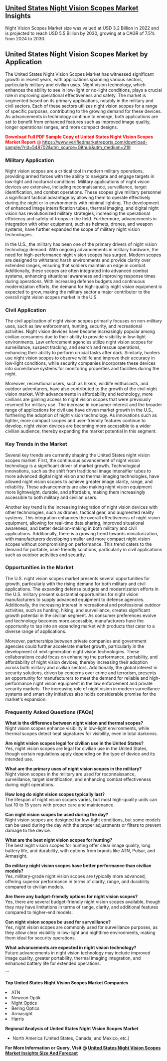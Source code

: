 <h2><a href="https://www.verifiedmarketreports.com/download-sample/?rid=548702&amp;utm_source=Github&amp;utm_medium=219" target="_blank">United States Night Vision Scopes Market</a> Insights</h2><p>Night Vision Scopes Market size was valued at USD 3.2 Billion in 2022 and is projected to reach USD 5.5 Billion by 2030, growing at a CAGR of 7.5% from 2024 to 2030.</p><p> <h2>United States Night Vision Scopes Market by Application</h2> <p>The United States Night Vision Scopes Market has witnessed significant growth in recent years, with applications spanning various sectors, particularly military and civilian uses. Night vision technology, which enhances the ability to see in low-light or no-light conditions, plays a crucial role in improving operational effectiveness and safety. The market is segmented based on its primary applications, notably in the military and civil sectors. Each of these sectors utilizes night vision scopes for a range of specific purposes, contributing to the growing demand for these devices. As advancements in technology continue to emerge, both applications are set to benefit from enhanced features such as improved image quality, longer operational ranges, and more compact designs. <p><span class=""><span style="color: #ff0000;"><strong>Download Full PDF Sample Copy of United States Night Vision Scopes Market Report</strong> @ </span><a href="https://www.verifiedmarketreports.com/download-sample/?rid=548702&amp;utm_source=Github&amp;utm_medium=219" target="_blank">https://www.verifiedmarketreports.com/download-sample/?rid=548702&amp;utm_source=Github&amp;utm_medium=219</a></span></p> <h3>Military Application</h3> <p>Night vision scopes are a critical tool in modern military operations, providing armed forces with the ability to navigate and engage targets in low-light and nocturnal conditions. Military applications of night vision devices are extensive, including reconnaissance, surveillance, target identification, and combat operations. These scopes give military personnel a significant tactical advantage by allowing them to operate effectively during the night or in environments with minimal lighting. The development of enhanced image intensification tubes, thermal imaging, and digital night vision has revolutionized military strategies, increasing the operational efficiency and safety of troops in the field. Furthermore, advancements in integration with other equipment, such as helmets, drones, and weapon systems, have further expanded the scope of military night vision technologies. <p>In the U.S., the military has been one of the primary drivers of night vision technology demand. With ongoing advancements in military hardware, the need for high-performance night vision scopes has surged. Modern scopes are designed to withstand harsh environments and provide clarity over extended ranges, ensuring that soldiers maintain an edge in combat. Additionally, these scopes are often integrated into advanced combat systems, enhancing situational awareness and improving response times during operations. With increasing defense budgets and continuous modernization efforts, the demand for high-quality night vision equipment is expected to grow, making the military sector a major contributor to the overall night vision scopes market in the U.S.</p> <h3>Civil Application</h3> <p>The civil application of night vision scopes primarily focuses on non-military uses, such as law enforcement, hunting, security, and recreational activities. Night vision devices have become increasingly popular among civilian consumers due to their ability to provide visibility in low-light environments. Law enforcement agencies utilize night vision scopes for surveillance, suspect tracking, and search and rescue operations, enhancing their ability to perform crucial tasks after dark. Similarly, hunters use night vision scopes to observe wildlife and improve their accuracy in low-light conditions, while security companies incorporate these devices into surveillance systems for monitoring properties and facilities during the night.</p> <p>Moreover, recreational users, such as hikers, wildlife enthusiasts, and outdoor adventurers, have also contributed to the growth of the civil night vision market. With advancements in affordability and technology, more civilians are gaining access to night vision scopes that were previously reserved for military use. The increase in consumer interest and the broader range of applications for civil use have driven market growth in the U.S., furthering the adoption of night vision technology. As innovations such as lighter, more compact scopes and user-friendly features continue to develop, night vision devices are becoming more accessible to a wider civilian audience, thereby expanding the market potential in this segment.</p> <h3>Key Trends in the Market</h3> <p>Several key trends are currently shaping the United States night vision scopes market. First, the continuous advancement of night vision technology is a significant driver of market growth. Technological innovations, such as the shift from traditional image intensifier tubes to more advanced digital night vision and thermal imaging technologies, have allowed night vision scopes to achieve greater image clarity, range, and reliability. These advancements are also making night vision equipment more lightweight, durable, and affordable, making them increasingly accessible to both military and civilian users.</p> <p>Another key trend is the increasing integration of night vision devices with other technologies, such as drones, tactical gear, and augmented reality systems. This integration enhances the overall effectiveness of night vision equipment, allowing for real-time data sharing, improved situational awareness, and better decision-making in both military and civil applications. Additionally, there is a growing trend towards miniaturization, with manufacturers developing smaller and more compact night vision scopes without compromising on performance. This trend caters to the demand for portable, user-friendly solutions, particularly in civil applications such as outdoor activities and security.</p> <h3>Opportunities in the Market</h3> <p>The U.S. night vision scopes market presents several opportunities for growth, particularly with the rising demand for both military and civil applications. The expanding defense budgets and modernization efforts in the U.S. military present substantial opportunities for night vision manufacturers to supply advanced equipment to defense agencies. Additionally, the increasing interest in recreational and professional outdoor activities, such as hunting, hiking, and surveillance, creates significant growth potential in the civilian segment. As consumer preferences evolve and technology becomes more accessible, manufacturers have the opportunity to tap into an expanding market with products that cater to a diverse range of applications.</p> <p>Moreover, partnerships between private companies and government agencies could further accelerate market growth, particularly in the development of next-generation night vision technologies. These collaborations could focus on enhancing the performance, portability, and affordability of night vision devices, thereby increasing their adoption across both military and civilian sectors. Additionally, the global interest in security solutions, driven by concerns over crime and terrorism, presents an opportunity for manufacturers to meet the demand for reliable and high-performance night vision equipment in the law enforcement and private security markets. The increasing role of night vision in modern surveillance systems and smart city initiatives also holds considerable promise for the market's expansion.</p> <h3>Frequently Asked Questions (FAQs)</h3> <p><strong>What is the difference between night vision and thermal scopes?</strong><br> Night vision scopes enhance visibility in low-light environments, while thermal scopes detect heat signatures for visibility, even in total darkness.</p> <p><strong>Are night vision scopes legal for civilian use in the United States?</strong><br> Yes, night vision scopes are legal for civilian use in the United States, though certain regulations apply depending on the type of device and its intended use.</p> <p><strong>What are the primary uses of night vision scopes in the military?</strong><br> Night vision scopes in the military are used for reconnaissance, surveillance, target identification, and enhancing combat effectiveness during night operations.</p> <p><strong>How long do night vision scopes typically last?</strong><br> The lifespan of night vision scopes varies, but most high-quality units can last 10 to 15 years with proper care and maintenance.</p> <p><strong>Can night vision scopes be used during the day?</strong><br> Night vision scopes are designed for low-light conditions, but some models can be used during the day with the proper adjustments or filters to prevent damage to the device.</p> <p><strong>What are the best night vision scopes for hunting?</strong><br> The best night vision scopes for hunting offer clear image quality, long battery life, and durability, with options from brands like ATN, Pulsar, and Armasight.</p> <p><strong>Do military night vision scopes have better performance than civilian models?</strong><br> Yes, military-grade night vision scopes are typically more advanced, offering superior performance in terms of clarity, range, and durability compared to civilian models.</p> <p><strong>Are there any budget-friendly options for night vision scopes?</strong><br> Yes, there are several budget-friendly night vision scopes available, though they may have limitations in terms of range, clarity, and additional features compared to higher-end models.</p> <p><strong>Can night vision scopes be used for surveillance?</strong><br> Yes, night vision scopes are commonly used for surveillance purposes, as they allow clear visibility in low-light and nighttime environments, making them ideal for security operations.</p> <p><strong>What advancements are expected in night vision technology?</strong><br> Future advancements in night vision technology may include improved image quality, greater portability, thermal imaging integration, and enhanced battery life for extended operations.</p> ```</p><p><strong>Top United States Night Vision Scopes Market Companies</strong></p><div data-test-id=""><p><li>ATN</li><li> Newcon Optik</li><li> Night Optics</li><li> Bering Optics</li><li> Armasight</li><li> Harris</li></p><div><strong>Regional Analysis of&nbsp;United States Night Vision Scopes Market</strong></div><ul><li dir="ltr"><p dir="ltr">North America&nbsp;(United States, Canada, and Mexico, etc.)</p></li></ul><p><strong>For More Information or Query, Visit @&nbsp;</strong><strong><a href="https://www.verifiedmarketreports.com/product/night-vision-scopes-market-size-and-forecast/?utm_source=Github&amp;utm_medium=219" target="_blank">United States Night Vision Scopes Market Insights Size And Forecast</a></strong></p></div>
